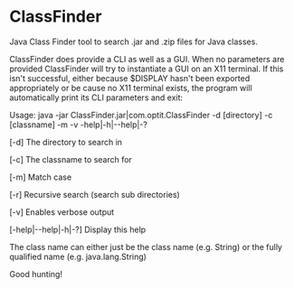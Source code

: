 ClassFinder
===========

Java Class Finder tool to search .jar and .zip files for Java classes.

ClassFinder does provide a CLI as well as a GUI.
When no parameters are provided ClassFinder will try to instantiate a GUI on an X11 terminal.
If this isn't successful, either because $DISPLAY hasn't been exported appropriately or
be cause no X11 terminal exists, the program will automatically print its CLI parameters and exit:

Usage: java -jar ClassFinder.jar|com.optit.ClassFinder -d [directory] -c [classname] -m -v -help|-h|--help|-?

[-d]			The directory to search in

[-c]			The classname to search for

[-m]			Match case

[-r]			Recursive search (search sub directories)

[-v]			Enables verbose output

[-help|--help|-h|-?]	Display this help

The class name can either just be the class name (e.g. String) or the fully qualified name (e.g. java.lang.String)

Good hunting!

